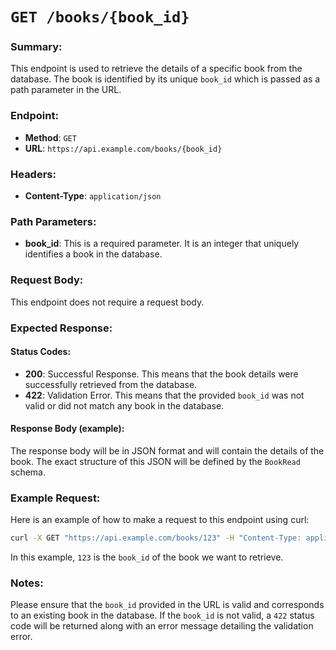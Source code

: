 # `GET /books/{book_id}`

### Summary:
This endpoint is used to retrieve the details of a specific book from the database. The book is identified by its unique `book_id` which is passed as a path parameter in the URL.

### Endpoint:
- **Method**: `GET`
- **URL**: `https://api.example.com/books/{book_id}`

### Headers:
- **Content-Type**: `application/json`

### Path Parameters:
- **book_id**: This is a required parameter. It is an integer that uniquely identifies a book in the database.

### Request Body:
This endpoint does not require a request body.

### Expected Response:

#### Status Codes:
- **200**: Successful Response. This means that the book details were successfully retrieved from the database.
- **422**: Validation Error. This means that the provided `book_id` was not valid or did not match any book in the database.

#### Response Body (example):
The response body will be in JSON format and will contain the details of the book. The exact structure of this JSON will be defined by the `BookRead` schema.

### Example Request:
Here is an example of how to make a request to this endpoint using curl:

```bash
curl -X GET "https://api.example.com/books/123" -H "Content-Type: application/json"
```

In this example, `123` is the `book_id` of the book we want to retrieve.

### Notes:
Please ensure that the `book_id` provided in the URL is valid and corresponds to an existing book in the database. If the `book_id` is not valid, a `422` status code will be returned along with an error message detailing the validation error.